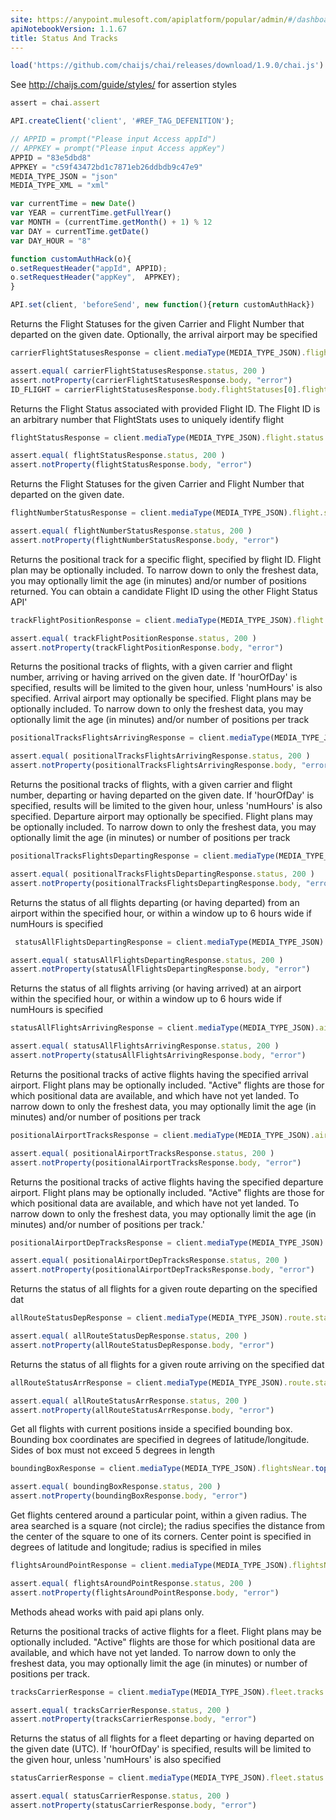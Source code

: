 ```yaml
---
site: https://anypoint.mulesoft.com/apiplatform/popular/admin/#/dashboard/apis/19476/versions/20788/portal/pages/33992/edit
apiNotebookVersion: 1.1.67
title: Status And Tracks
---
```


```javascript
load('https://github.com/chaijs/chai/releases/download/1.9.0/chai.js')
```

See http://chaijs.com/guide/styles/ for assertion styles

```javascript
assert = chai.assert
```

```javascript
API.createClient('client', '#REF_TAG_DEFENITION');
```

```javascript
// APPID = prompt("Please input Access appId")
// APPKEY = prompt("Please input Access appKey")
APPID = "83e5dbd8"
APPKEY = "c59f43472bd1c7871eb26ddbdb9c47e9"
MEDIA_TYPE_JSON = "json"
MEDIA_TYPE_XML = "xml"
```

```javascript
var currentTime = new Date()
var YEAR = currentTime.getFullYear()
var MONTH = (currentTime.getMonth() + 1) % 12
var DAY = currentTime.getDate()
var DAY_HOUR = "8"
```

```javascript
function customAuthHack(o){
o.setRequestHeader("appId", APPID);
o.setRequestHeader("appKey",  APPKEY);
}
```

```javascript
API.set(client, 'beforeSend', new function(){return customAuthHack})
```

Returns the Flight Statuses for the given Carrier and Flight Number that departed on the given date. Optionally, the arrival airport may be specified

```javascript
carrierFlightStatusesResponse = client.mediaType(MEDIA_TYPE_JSON).flight.status.carrier("AA").flight("1113").arr.year(YEAR).month(MONTH).day(DAY).get()
```

```javascript
assert.equal( carrierFlightStatusesResponse.status, 200 )
assert.notProperty(carrierFlightStatusesResponse.body, "error")
ID_FLIGHT = carrierFlightStatusesResponse.body.flightStatuses[0].flightId
```

Returns the Flight Status associated with provided Flight ID. The Flight ID is an arbitrary number that FlightStats uses to uniquely identify flight

```javascript
flightStatusResponse = client.mediaType(MEDIA_TYPE_JSON).flight.status.flightId(ID_FLIGHT).get()
```

```javascript
assert.equal( flightStatusResponse.status, 200 )
assert.notProperty(flightStatusResponse.body, "error")
```

Returns the Flight Statuses for the given Carrier and Flight Number that departed on the given date.

```javascript
flightNumberStatusResponse = client.mediaType(MEDIA_TYPE_JSON).flight.status.carrier("AA").flight("1113").dep.year(YEAR).month(MONTH).day(DAY).get()
```

```javascript
assert.equal( flightNumberStatusResponse.status, 200 )
assert.notProperty(flightNumberStatusResponse.body, "error")
```

Returns the positional track for a specific flight, specified by flight ID. Flight plan may be optionally included. To narrow down to only the freshest data, you may optionally limit the age (in minutes) and/or number of positions returned. You can obtain a candidate Flight ID using the other Flight Status API'

```javascript
trackFlightPositionResponse = client.mediaType(MEDIA_TYPE_JSON).flight.track.flightId(ID_FLIGHT).get()
```

```javascript
assert.equal( trackFlightPositionResponse.status, 200 )
assert.notProperty(trackFlightPositionResponse.body, "error")
```

Returns the positional tracks of flights, with a given carrier and flight number, arriving or having arrived on the given date. If 'hourOfDay' is specified, results will be limited to the given hour, unless 'numHours' is also specified. Arrival airport may optionally be specified. Flight plans may be optionally included. To narrow down to only the freshest data, you may optionally limit the age (in minutes) and/or number of positions per track

```javascript
positionalTracksFlightsArrivingResponse = client.mediaType(MEDIA_TYPE_JSON).flight.tracks.carrier("AA").flight("1113").arr.year(YEAR).month(MONTH).day(DAY).get()
```

```javascript
assert.equal( positionalTracksFlightsArrivingResponse.status, 200 )
assert.notProperty(positionalTracksFlightsArrivingResponse.body, "error")
```

Returns the positional tracks of flights, with a given carrier and flight number, departing or having departed on the given date. If 'hourOfDay' is specified, results will be limited to the given hour, unless 'numHours' is also specified. Departure airport may optionally be specified. Flight plans may be optionally included. To narrow down to only the freshest data, you may optionally limit the age (in minutes) or number of positions per track

```javascript
positionalTracksFlightsDepartingResponse = client.mediaType(MEDIA_TYPE_JSON).flight.tracks.carrier("AA").flight("1113").dep.year(YEAR).month(MONTH).day(DAY).get()
```

```javascript
assert.equal( positionalTracksFlightsDepartingResponse.status, 200 )
assert.notProperty(positionalTracksFlightsDepartingResponse.body, "error")
```

Returns the status of all flights departing (or having departed) from an airport within the specified hour, or within a window up to 6 hours wide if numHours is specified

```javascript
 statusAllFlightsDepartingResponse = client.mediaType(MEDIA_TYPE_JSON).airport.status.airport("ORD").dep.year(YEAR).month(MONTH).day(DAY).hourOfDay(DAY_HOUR).get()
```

```javascript
assert.equal( statusAllFlightsDepartingResponse.status, 200 )
assert.notProperty(statusAllFlightsDepartingResponse.body, "error")
```

Returns the status of all flights arriving (or having arrived) at an airport within the specified hour, or within a window up to 6 hours wide if numHours is specified

```javascript
statusAllFlightsArrivingResponse = client.mediaType(MEDIA_TYPE_JSON).airport.status.airport("ORD").arr.year(YEAR).month(MONTH).day(DAY).hourOfDay(DAY_HOUR).get()
```

```javascript
assert.equal( statusAllFlightsArrivingResponse.status, 200 )
assert.notProperty(statusAllFlightsArrivingResponse.body, "error")
```

Returns the positional tracks of active flights having the specified arrival airport. Flight plans may be optionally included. "Active" flights are those for which positional data are available, and which have not yet landed. To narrow down to only the freshest data, you may optionally limit the age (in minutes) and/or number of positions per track

```javascript
positionalAirportTracksResponse = client.mediaType(MEDIA_TYPE_JSON).airport.tracks.airport("ORD").arr.get()
```

```javascript
assert.equal( positionalAirportTracksResponse.status, 200 )
assert.notProperty(positionalAirportTracksResponse.body, "error")
```

Returns the positional tracks of active flights having the specified departure airport. Flight plans may be optionally included. "Active" flights are those for which positional data are available, and which have not yet landed. To narrow down to only the freshest data, you may optionally limit the age (in minutes) and/or number of positions per track.'

```javascript
positionalAirportDepTracksResponse = client.mediaType(MEDIA_TYPE_JSON).airport.tracks.airport("UUS").dep.get()
```

```javascript
assert.equal( positionalAirportDepTracksResponse.status, 200 )
assert.notProperty(positionalAirportDepTracksResponse.body, "error")
```

Returns the status of all flights for a given route departing on the specified dat

```javascript
allRouteStatusDepResponse = client.mediaType(MEDIA_TYPE_JSON).route.status.departureAirport("ORD").arrivalAirport("LAX").dep.year(YEAR).month(MONTH).day(DAY).get()
```

```javascript
assert.equal( allRouteStatusDepResponse.status, 200 )
assert.notProperty(allRouteStatusDepResponse.body, "error")
```

Returns the status of all flights for a given route arriving on the specified dat

```javascript
allRouteStatusArrResponse = client.mediaType(MEDIA_TYPE_JSON).route.status.departureAirport("ORD").arrivalAirport("LAX").arr.year(YEAR).month(MONTH).day(DAY).get()
```

```javascript
assert.equal( allRouteStatusArrResponse.status, 200 )
assert.notProperty(allRouteStatusArrResponse.body, "error")
```

Get all flights with current positions inside a specified bounding box. Bounding box coordinates are specified in degrees of latitude/longitude. Sides of box must not exceed 5 degrees in length

```javascript
boundingBoxResponse = client.mediaType(MEDIA_TYPE_JSON).flightsNear.topLat("51.46666717529297").leftLon("-1.1166666746139526").bottomLat("51.06666717529297").rightLon("-0.44999998807907104").get()
```

```javascript
assert.equal( boundingBoxResponse.status, 200 )
assert.notProperty(boundingBoxResponse.body, "error")
```

Get flights centered around a particular point, within a given radius. The area searched is a square (not circle); the radius specifies the distance from the center of the square to one of its corners. Center point is specified in degrees of latitude and longitude; radius is specified in miles

```javascript
flightsAroundPointResponse = client.mediaType(MEDIA_TYPE_JSON).flightsNear.lat("3.543056").lon("-76.381389").miles("8").get()
```

```javascript
assert.equal( flightsAroundPointResponse.status, 200 )
assert.notProperty(flightsAroundPointResponse.body, "error")
```

Methods ahead works with paid api plans only.

Returns the positional tracks of active flights for a fleet. Flight plans may be optionally included. "Active" flights are those for which positional data are available, and which have not yet landed. To narrow down to only the freshest data, you may optionally limit the age (in minutes) or number of positions per track.

```javascript
tracksCarrierResponse = client.mediaType(MEDIA_TYPE_JSON).fleet.tracks.carrier("AA").get()
```

```javascript
assert.equal( tracksCarrierResponse.status, 200 )
assert.notProperty(tracksCarrierResponse.body, "error")
```

Returns the status of all flights for a fleet departing or having departed on the given date (UTC). If 'hourOfDay' is specified, results will be limited to the given hour, unless 'numHours' is also specified

```javascript
statusCarrierResponse = client.mediaType(MEDIA_TYPE_JSON).fleet.status.carrier("AA").dep.year(YEAR).month(MONTH).day(DAY).hourOfDay(DAY_HOUR).get()
```

```javascript
assert.equal( statusCarrierResponse.status, 200 )
assert.notProperty(statusCarrierResponse.body, "error")
```
